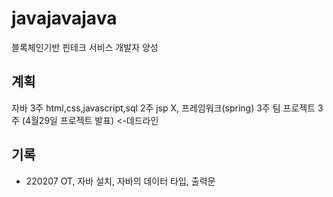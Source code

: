 # javajavajava
블록체인기반 핀테크 서비스 개발자 양성

## 계획
  자바 			3주
	html,css,javascript,sql 	2주
	jsp X, 프레임워크(spring) 	3주
	팀 프로젝트		3주
	(4월29일 프로젝트 발표) <-데드라인

## 기록
- 220207 OT, 자바 설치, 자바의 데이터 타입, 출력문 
